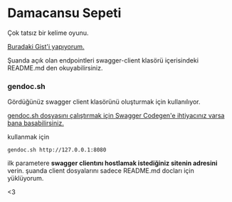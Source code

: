 # Damacansu Sepeti

Çok tatsız bir kelime oyunu.

[Buradaki Gist'i yapıyorum.](https://gist.github.com/canercetin-randomguy/7627edfe105a0c053c344d5ebd1bfc34)

Şuanda açık olan endpointleri swagger-client klasörü içerisindeki README.md den okuyabilirsiniz.

### gendoc.sh

Gördüğünüz swagger client klasörünü oluşturmak için kullanılıyor.

[gendoc.sh dosyasını çalıştırmak için Swagger Codegen'e ihtiyacınız varsa bana basabilirsiniz.](https://github.com/swagger-api/swagger-codegen?ysclid=lfeieg94ny919118983#prerequisites)

kullanmak için

````shell
gendoc.sh http://127.0.0.1:8080
````

ilk parametere **swagger clientını hostlamak istediğiniz sitenin adresini** verin. şuanda client dosyalarını sadece README.md docları için yüklüyorum.

<3
